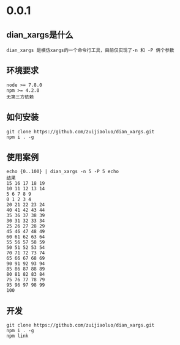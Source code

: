 # 0.0.1

## dian_xargs是什么
	dian_xargs 是模仿xargs的一个命令行工具，目前仅实现了-n 和 -P 俩个参数
## 环境要求
	node >= 7.8.0
	npm >= 4.2.0
	无第三方依赖
## 如何安装
 	git clone https://github.com/zuijiaoluo/dian_xargs.git
	npm i . -g
## 使用案例
  	echo {0..100} | dian_xargs -n 5 -P 5 echo
  	结果
  	15 16 17 18 19
	10 11 12 13 14
	5 6 7 8 9
	0 1 2 3 4
	20 21 22 23 24
	40 41 42 43 44
	35 36 37 38 39
	30 31 32 33 34
	25 26 27 28 29
	45 46 47 48 49
	60 61 62 63 64
	55 56 57 58 59
	50 51 52 53 54
	70 71 72 73 74
	65 66 67 68 69
	90 91 92 93 94
	85 86 87 88 89
	80 81 82 83 84
	75 76 77 78 79
	95 96 97 98 99
	100
## 开发
 	git clone https://github.com/zuijiaoluo/dian_xargs.git
	npm i . -g
	npm link
